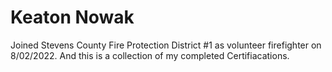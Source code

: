 # Keaton Nowak
Joined Stevens County Fire Protection District #1 as volunteer firefighter on 8/02/2022. And this is a collection of my completed Certifiacations.


